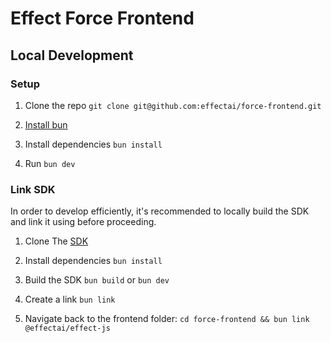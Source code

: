 # Effect Force Frontend

## Local Development

### Setup

1. Clone the repo
`git clone git@github.com:effectai/force-frontend.git`

2. [Install bun](https://bun.sh/docs/installation)

3. Install dependencies 
`bun install`

4. Run
`bun dev`

### Link SDK

In order to develop efficiently, it's recommended to locally build the SDK and link it using before proceeding.

1. Clone The [SDK](https://github.com/effectai/effect-js)

2. Install dependencies 
`bun install`

3. Build the SDK
`bun build`
or
`bun dev`

4. Create a link
`bun link`

5. Navigate back to the frontend folder:
`cd force-frontend && bun link @effectai/effect-js`
 